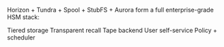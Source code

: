 Horizon + Tundra + Spool + StubFS + Aurora form a full enterprise-grade HSM stack:

Tiered storage
Transparent recall
Tape backend
User self-service
Policy + scheduler
